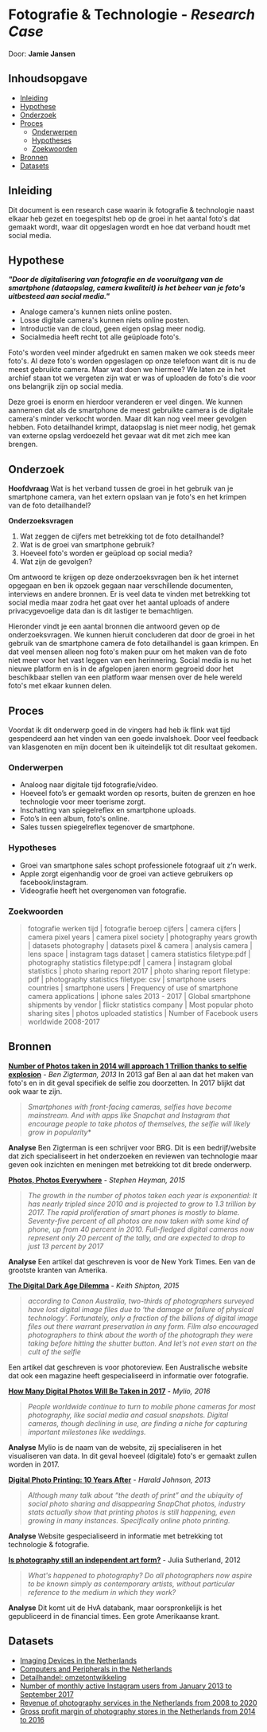 # Fotografie & Technologie - *Research Case*
Door:   **Jamie Jansen**

## Inhoudsopgave

* [Inleiding](#inleiding)
* [Hypothese](#hypothese)
* [Onderzoek](#onderzoek)
* [Proces](#proces)
    * [Onderwerpen](#onderwerpen)
    * [Hypotheses](#hypotheses)   
    * [Zoekwoorden](#zoekwoorden)
* [Bronnen](#bronnen)
* [Datasets](#datasets)


## Inleiding
Dit document is een research case waarin ik fotografie & technologie naast elkaar heb gezet en toegespitst heb op de groei in het aantal foto's dat gemaakt wordt, waar dit opgeslagen wordt en hoe dat verband houdt met social media.

## Hypothese
***"Door de digitalisering van fotografie en de vooruitgang van de smartphone (dataopslag, camera kwaliteit) is het beheer van je foto's uitbesteed aan social media."***

- Analoge camera's kunnen niets online posten.
- Losse digitale camera's kunnen niets online posten.
- Introductie van de cloud, geen eigen opslag meer nodig.
- Socialmedia heeft recht tot alle geüploade foto's.

Foto's worden veel minder afgedrukt en samen maken we ook steeds meer foto's. Al deze foto's worden opgeslagen op onze telefoon want dit is nu de meest gebruikte camera. Maar wat doen we hiermee? We laten ze in het archief staan tot we vergeten zijn wat er was of uploaden de foto's die voor ons belangrijk zijn op social media.

Deze groei is enorm en hierdoor veranderen er veel dingen. We kunnen aannemen dat als de smartphone de meest gebruikte camera is de digitale camera's minder verkocht worden. Maar dit kan nog veel meer gevolgen hebben. Foto detailhandel krimpt, dataopslag is niet meer nodig, het gemak van externe opslag verdoezeld het gevaar wat dit met zich mee kan brengen.

## Onderzoek

**Hoofdvraag**
Wat is het verband tussen de groei in het gebruik van je smartphone camera, van het extern opslaan van je foto's en het krimpen van de foto detailhandel?

**Onderzoeksvragen**
1. Wat zeggen de cijfers met betrekking tot de foto detailhandel?
2. Wat is de groei van smartphone gebruik?
3. Hoeveel foto's worden er geüpload op social media?
4. Wat zijn de gevolgen?

Om antwoord te krijgen op deze onderzoeksvragen ben ik het internet opgegaan en ben ik opzoek gegaan naar verschillende documenten, interviews en andere bronnen. Er is veel data te vinden met betrekking tot social media maar zodra het gaat over het aantal uploads of andere privacygevoelige data dan is dit lastiger te bemachtigen.

Hieronder vindt je een aantal bronnen die antwoord geven op de onderzoeksvragen. We kunnen hieruit concluderen dat door de groei in het gebruik van de smartphone camera de foto detailhandel is gaan krimpen. En dat veel mensen alleen nog foto's maken puur om het maken van de foto niet meer voor het vast leggen van een herinnering. Social media is nu het nieuwe platform en is in de afgelopen jaren enorm gegroeid door het beschikbaar stellen van een platform waar mensen over de hele wereld foto's met elkaar kunnen delen.

## Proces
Voordat ik dit onderwerp goed in de vingers had heb ik flink wat tijd gespendeerd aan het vinden van een goede invalshoek. Door veel feedback van klasgenoten en mijn docent ben ik uiteindelijk tot dit resultaat gekomen.

### Onderwerpen
* Analoog naar digitale tijd fotografie/video.
* Hoeveel foto’s er gemaakt worden op resorts, buiten de grenzen en hoe technologie voor meer toerisme zorgt.
* Inschatting van spiegelreflex en smartphone uploads.
* Foto’s in een album, foto's online.
* Sales tussen spiegelreflex tegenover de smartphone.

### Hypotheses
* Groei van smartphone sales schopt professionele fotograaf uit z’n werk.
* Apple zorgt eigenhandig voor de groei van actieve gebruikers op facebook/instagram.
* Videografie heeft het overgenomen van fotografie.

### Zoekwoorden
> fotografie werken tijd | fotografie beroep cijfers | camera cijfers | camera pixel years | camera pixel society | photography years growth | datasets photography | datasets pixel & camera | analysis camera | lens space | instagram tags dataset | camera statistics filetype:pdf | photography statistics filetype:pdf | camera | instagram global statistics | photo sharing report 2017 | photo sharing report filetype: pdf | photography statistics filetype: csv | smartphone users countries | smartphone users | Frequency of use of smartphone camera applications | iphone sales 2013 - 2017 | Global smartphone shipments by vendor | flickr statistics company | Most popular photo sharing sites | photos uploaded statistics | Number of Facebook users worldwide 2008-2017

## Bronnen
[**Number of Photos taken in 2014 will approach 1 Trillion thanks to selfie explosion**](https://www.yahoo.com/news/number-photos-taken-2014-approach-1-trillion-thanks-013002154.html)  - *Ben Zigterman, 2013*
In 2013 gaf Ben al aan dat het maken van foto's en in dit geval specifiek de selfie zou doorzetten. In 2017 blijkt dat ook waar te zijn.

> *Smartphones with front-facing cameras, selfies have become mainstream. And with apps like Snapchat and Instagram that encourage people to take photos of themselves, the selfie will likely grow in popularity**

**Analyse** Ben Zigterman is een schrijver voor BRG. Dit is een bedrijf/website dat zich specialiseert in het onderzoeken en reviewen van technologie maar geven ook inzichten en meningen met betrekking tot dit brede onderwerp.

[**Photos, Photos Everywhere**](https://www.nytimes.com/2015/07/23/arts/international/photos-photos-everywhere.html?mcubz=0) - *Stephen Heyman, 2015*
> *The growth in the number of photos taken each year is exponential: It has nearly tripled since 2010 and is projected to grow to 1.3 trillion by 2017. The rapid proliferation of smart phones is mostly to blame. Seventy-five percent of all photos are now taken with some kind of phone, up from 40 percent in 2010. Full-fledged digital cameras now represent only 20 percent of the tally, and are expected to drop to just 13 percent by 2017*

**Analyse** Een artikel dat geschreven is voor de New York Times. Een van de grootste kranten van Amerika.  

[**The Digital Dark Age Dilemma**](http://www.photoreview.com.au/tips/storage/the-digital-dark-age-dilemma) - *Keith Shipton, 2015*
> *according to Canon Australia, two-thirds of photographers surveyed have lost digital image files due to ‘the damage or failure of physical technology’. Fortunately, only a fraction of the billions of digital image files out there warrant preservation in any form. Film also encouraged photographers to think about the worth of the photograph they were taking before hitting the shutter button. And let’s not even start on the cult of the selfie*

Een artikel dat geschreven is voor photoreview. Een Australische website dat ook een magazine heeft gespecialiseerd in informatie over fotografie.

[**How Many Digital Photos Will Be Taken in 2017**](http://mylio.com/true-stories/tech-today/how-many-digital-photos-will-be-taken-2017-repost) - *Mylio, 2016*
> *People worldwide continue to turn to mobile phone cameras for most photography, like social media and casual snapshots. Digital cameras, though declining in use, are finding a niche for capturing important milestones like weddings.*

**Analyse** Mylio is de naam van de website, zij specialiseren in het visualiseren van data. In dit geval hoeveel (digitale) foto's er gemaakt zullen worden in 2017.

[**Digital Photo Printing: 10 Years After**](https://petapixel.com/2013/07/25/digital-photo-printing-10-years-after/) - *Harald Johnson, 2013*
> *Although many talk about “the death of print” and the ubiquity of social photo sharing and disappearing SnapChat photos, industry stats actually show that printing photos is still happening, even growing in many instances. Specifically online photo printing.*

**Analyse** Website gespecialiseerd in informatie met betrekking tot technologie & fotografie.

[**Is photography still an independent art form?**]( https://search-proquest-com.rps.hva.nl:2443/socialsciences/docview/1019441696/D781E97FDAF34905PQ/2?accountid=130632) - Julia Sutherland, 2012
> *What's happened to photography? Do all photographers now aspire to be known simply as contemporary artists, without particular reference to the medium in which they work?*

**Analyse** Dit komt uit de HvA databank, maar oorspronkelijk is het gepubliceerd in de financial times. Een grote Amerikaanse krant.

## Datasets
* [Imaging Devices in the Netherlands](http://www.portal.euromonitor.com.rps.hva.nl:2048/portal/analysis/tab)
* [Computers and Peripherals in the Netherlands](http://www.portal.euromonitor.com.rps.hva.nl:2048/portal/analysis/tab)
* [Detailhandel: omzetontwikkeling](http://statline.cbs.nl/Statweb/publication/?DM=SLNL&PA=81589ned&D1=1-10&D2=1155-1156&D3=a&HDR=T&STB=G1,G2&VW=T)
* [Number of monthly active Instagram users from January 2013 to September 2017](https://www.statista.com/statistics/253577/number-of-monthly-active-instagram-users/)
* [Revenue of photography services in the Netherlands from 2008 to 2020](https://www.statista.com/forecasts/394251/netherlands-photography-services-revenue-forecast-nace-m7420)
* [Gross profit margin of photography stores in the Netherlands from 2014 to 2016](https://www.statista.com/statistics/756008/gross-profit-margin-of-photography-stores-in-the-netherlands/)


